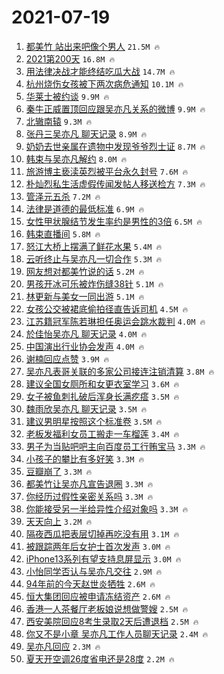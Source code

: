 # 2021-07-19

1. [都美竹 站出来吧像个男人](https://s.weibo.com/weibo?q=%E9%83%BD%E7%BE%8E%E7%AB%B9%20%E7%AB%99%E5%87%BA%E6%9D%A5%E5%90%A7%E5%83%8F%E4%B8%AA%E7%94%B7%E4%BA%BA&Refer=top) `21.5M 🔥`
1. [2021第200天](https://s.weibo.com/weibo?q=%232021%E7%AC%AC200%E5%A4%A9%23&Refer=top) `16.8M 🔥`
1. [用法律决战才能终结吃瓜大战](https://s.weibo.com/weibo?q=%23%E7%94%A8%E6%B3%95%E5%BE%8B%E5%86%B3%E6%88%98%E6%89%8D%E8%83%BD%E7%BB%88%E7%BB%93%E5%90%83%E7%93%9C%E5%A4%A7%E6%88%98%23&Refer=top) `14.7M 🔥`
1. [杭州烧伤女孩被下两次病危通知](https://s.weibo.com/weibo?q=%23%E6%9D%AD%E5%B7%9E%E7%83%A7%E4%BC%A4%E5%A5%B3%E5%AD%A9%E8%A2%AB%E4%B8%8B%E4%B8%A4%E6%AC%A1%E7%97%85%E5%8D%B1%E9%80%9A%E7%9F%A5%23&Refer=top) `10.1M 🔥`
1. [华莱士被约谈](https://s.weibo.com/weibo?q=%23%E5%8D%8E%E8%8E%B1%E5%A3%AB%E8%A2%AB%E7%BA%A6%E8%B0%88%23&Refer=top) `9.9M 🔥`
1. [秦牛正威置顶回应跟吴亦凡关系的微博](https://s.weibo.com/weibo?q=%E7%A7%A6%E7%89%9B%E6%AD%A3%E5%A8%81%E7%BD%AE%E9%A1%B6%E5%9B%9E%E5%BA%94%E8%B7%9F%E5%90%B4%E4%BA%A6%E5%87%A1%E5%85%B3%E7%B3%BB%E7%9A%84%E5%BE%AE%E5%8D%9A&Refer=top) `9.9M 🔥`
1. [北辙南辕](https://s.weibo.com/weibo?q=%E5%8C%97%E8%BE%99%E5%8D%97%E8%BE%95&Refer=top) `9.3M 🔥`
1. [张丹三吴亦凡 聊天记录](https://s.weibo.com/weibo?q=%E5%BC%A0%E4%B8%B9%E4%B8%89%E5%90%B4%E4%BA%A6%E5%87%A1%20%E8%81%8A%E5%A4%A9%E8%AE%B0%E5%BD%95&Refer=top) `8.9M 🔥`
1. [奶奶去世亲属在遗物中发现爷爷烈士证](https://s.weibo.com/weibo?q=%23%E5%A5%B6%E5%A5%B6%E5%8E%BB%E4%B8%96%E4%BA%B2%E5%B1%9E%E5%9C%A8%E9%81%97%E7%89%A9%E4%B8%AD%E5%8F%91%E7%8E%B0%E7%88%B7%E7%88%B7%E7%83%88%E5%A3%AB%E8%AF%81%23&Refer=top) `8.7M 🔥`
1. [韩束与吴亦凡解约](https://s.weibo.com/weibo?q=%23%E9%9F%A9%E6%9D%9F%E4%B8%8E%E5%90%B4%E4%BA%A6%E5%87%A1%E8%A7%A3%E7%BA%A6%23&Refer=top) `8.0M 🔥`
1. [旅游博主亵渎英烈被平台永久封号](https://s.weibo.com/weibo?q=%23%E6%97%85%E6%B8%B8%E5%8D%9A%E4%B8%BB%E4%BA%B5%E6%B8%8E%E8%8B%B1%E7%83%88%E8%A2%AB%E5%B9%B3%E5%8F%B0%E6%B0%B8%E4%B9%85%E5%B0%81%E5%8F%B7%23&Refer=top) `7.6M 🔥`
1. [朴灿烈私生活虚假传闻发帖人移送检方](https://s.weibo.com/weibo?q=%23%E6%9C%B4%E7%81%BF%E7%83%88%E7%A7%81%E7%94%9F%E6%B4%BB%E8%99%9A%E5%81%87%E4%BC%A0%E9%97%BB%E5%8F%91%E5%B8%96%E4%BA%BA%E7%A7%BB%E9%80%81%E6%A3%80%E6%96%B9%23&Refer=top) `7.3M 🔥`
1. [管泽元五杀](https://s.weibo.com/weibo?q=%23%E7%AE%A1%E6%B3%BD%E5%85%83%E4%BA%94%E6%9D%80%23&Refer=top) `7.2M 🔥`
1. [法律是道德的最低标准](https://s.weibo.com/weibo?q=%23%E6%B3%95%E5%BE%8B%E6%98%AF%E9%81%93%E5%BE%B7%E7%9A%84%E6%9C%80%E4%BD%8E%E6%A0%87%E5%87%86%23&Refer=top) `6.9M 🔥`
1. [女性甲状腺结节发生率约是男性的3倍](https://s.weibo.com/weibo?q=%23%E5%A5%B3%E6%80%A7%E7%94%B2%E7%8A%B6%E8%85%BA%E7%BB%93%E8%8A%82%E5%8F%91%E7%94%9F%E7%8E%87%E7%BA%A6%E6%98%AF%E7%94%B7%E6%80%A7%E7%9A%843%E5%80%8D%23&Refer=top) `6.5M 🔥`
1. [韩束直播间](https://s.weibo.com/weibo?q=%E9%9F%A9%E6%9D%9F%E7%9B%B4%E6%92%AD%E9%97%B4&Refer=top) `5.8M 🔥`
1. [怒江大桥上摆满了鲜花水果](https://s.weibo.com/weibo?q=%23%E6%80%92%E6%B1%9F%E5%A4%A7%E6%A1%A5%E4%B8%8A%E6%91%86%E6%BB%A1%E4%BA%86%E9%B2%9C%E8%8A%B1%E6%B0%B4%E6%9E%9C%23&Refer=top) `5.4M 🔥`
1. [云听终止与吴亦凡一切合作](https://s.weibo.com/weibo?q=%23%E4%BA%91%E5%90%AC%E7%BB%88%E6%AD%A2%E4%B8%8E%E5%90%B4%E4%BA%A6%E5%87%A1%E4%B8%80%E5%88%87%E5%90%88%E4%BD%9C%23&Refer=top) `5.3M 🔥`
1. [网友想对都美竹说的话](https://s.weibo.com/weibo?q=%23%E7%BD%91%E5%8F%8B%E6%83%B3%E5%AF%B9%E9%83%BD%E7%BE%8E%E7%AB%B9%E8%AF%B4%E7%9A%84%E8%AF%9D%23&Refer=top) `5.2M 🔥`
1. [男孩开冰可乐被炸伤缝38针](https://s.weibo.com/weibo?q=%23%E7%94%B7%E5%AD%A9%E5%BC%80%E5%86%B0%E5%8F%AF%E4%B9%90%E8%A2%AB%E7%82%B8%E4%BC%A4%E7%BC%9D38%E9%92%88%23&Refer=top) `5.1M 🔥`
1. [林更新与美女一同出游](https://s.weibo.com/weibo?q=%23%E6%9E%97%E6%9B%B4%E6%96%B0%E4%B8%8E%E7%BE%8E%E5%A5%B3%E4%B8%80%E5%90%8C%E5%87%BA%E6%B8%B8%23&Refer=top) `5.1M 🔥`
1. [女孩公交被裙底偷拍径直告诉司机](https://s.weibo.com/weibo?q=%23%E5%A5%B3%E5%AD%A9%E5%85%AC%E4%BA%A4%E8%A2%AB%E8%A3%99%E5%BA%95%E5%81%B7%E6%8B%8D%E5%BE%84%E7%9B%B4%E5%91%8A%E8%AF%89%E5%8F%B8%E6%9C%BA%23&Refer=top) `4.5M 🔥`
1. [江苏籍冠军陈若琳担任奥运会跳水裁判](https://s.weibo.com/weibo?q=%23%E6%B1%9F%E8%8B%8F%E7%B1%8D%E5%86%A0%E5%86%9B%E9%99%88%E8%8B%A5%E7%90%B3%E6%8B%85%E4%BB%BB%E5%A5%A5%E8%BF%90%E4%BC%9A%E8%B7%B3%E6%B0%B4%E8%A3%81%E5%88%A4%23&Refer=top) `4.0M 🔥`
1. [於佳怡吴亦凡 聊天记录](https://s.weibo.com/weibo?q=%E6%96%BC%E4%BD%B3%E6%80%A1%E5%90%B4%E4%BA%A6%E5%87%A1%20%E8%81%8A%E5%A4%A9%E8%AE%B0%E5%BD%95&Refer=top) `4.0M 🔥`
1. [中国演出行业协会发声](https://s.weibo.com/weibo?q=%23%E4%B8%AD%E5%9B%BD%E6%BC%94%E5%87%BA%E8%A1%8C%E4%B8%9A%E5%8D%8F%E4%BC%9A%E5%8F%91%E5%A3%B0%23&Refer=top) `4.0M 🔥`
1. [谢楠回应点赞](https://s.weibo.com/weibo?q=%E8%B0%A2%E6%A5%A0%E5%9B%9E%E5%BA%94%E7%82%B9%E8%B5%9E&Refer=top) `3.9M 🔥`
1. [吴亦凡表哥关联的多家公司接连注销清算](https://s.weibo.com/weibo?q=%23%E5%90%B4%E4%BA%A6%E5%87%A1%E8%A1%A8%E5%93%A5%E5%85%B3%E8%81%94%E7%9A%84%E5%A4%9A%E5%AE%B6%E5%85%AC%E5%8F%B8%E6%8E%A5%E8%BF%9E%E6%B3%A8%E9%94%80%E6%B8%85%E7%AE%97%23&Refer=top) `3.8M 🔥`
1. [建议全国女厕所和女更衣室学习](https://s.weibo.com/weibo?q=%23%E5%BB%BA%E8%AE%AE%E5%85%A8%E5%9B%BD%E5%A5%B3%E5%8E%95%E6%89%80%E5%92%8C%E5%A5%B3%E6%9B%B4%E8%A1%A3%E5%AE%A4%E5%AD%A6%E4%B9%A0%23&Refer=top) `3.6M 🔥`
1. [女子被鱼刺扎破后浑身长满疙瘩](https://s.weibo.com/weibo?q=%23%E5%A5%B3%E5%AD%90%E8%A2%AB%E9%B1%BC%E5%88%BA%E6%89%8E%E7%A0%B4%E5%90%8E%E6%B5%91%E8%BA%AB%E9%95%BF%E6%BB%A1%E7%96%99%E7%98%A9%23&Refer=top) `3.5M 🔥`
1. [魏雨欣吴亦凡 聊天记录](https://s.weibo.com/weibo?q=%E9%AD%8F%E9%9B%A8%E6%AC%A3%E5%90%B4%E4%BA%A6%E5%87%A1%20%E8%81%8A%E5%A4%A9%E8%AE%B0%E5%BD%95&Refer=top) `3.5M 🔥`
1. [建议男明星按照这个标准卷](https://s.weibo.com/weibo?q=%23%E5%BB%BA%E8%AE%AE%E7%94%B7%E6%98%8E%E6%98%9F%E6%8C%89%E7%85%A7%E8%BF%99%E4%B8%AA%E6%A0%87%E5%87%86%E5%8D%B7%23&Refer=top) `3.5M 🔥`
1. [老板发福利女员工搬走一车榴莲](https://s.weibo.com/weibo?q=%23%E8%80%81%E6%9D%BF%E5%8F%91%E7%A6%8F%E5%88%A9%E5%A5%B3%E5%91%98%E5%B7%A5%E6%90%AC%E8%B5%B0%E4%B8%80%E8%BD%A6%E6%A6%B4%E8%8E%B2%23&Refer=top) `3.4M 🔥`
1. [男子为当贴吧吧主向百度员工行贿宝马](https://s.weibo.com/weibo?q=%23%E7%94%B7%E5%AD%90%E4%B8%BA%E5%BD%93%E8%B4%B4%E5%90%A7%E5%90%A7%E4%B8%BB%E5%90%91%E7%99%BE%E5%BA%A6%E5%91%98%E5%B7%A5%E8%A1%8C%E8%B4%BF%E5%AE%9D%E9%A9%AC%23&Refer=top) `3.3M 🔥`
1. [小孩子的攀比有多好笑](https://s.weibo.com/weibo?q=%23%E5%B0%8F%E5%AD%A9%E5%AD%90%E7%9A%84%E6%94%80%E6%AF%94%E6%9C%89%E5%A4%9A%E5%A5%BD%E7%AC%91%23&Refer=top) `3.3M 🔥`
1. [豆瓣崩了](https://s.weibo.com/weibo?q=%23%E8%B1%86%E7%93%A3%E5%B4%A9%E4%BA%86%23&Refer=top) `3.3M 🔥`
1. [都美竹让吴亦凡宣告退圈](https://s.weibo.com/weibo?q=%23%E9%83%BD%E7%BE%8E%E7%AB%B9%E8%AE%A9%E5%90%B4%E4%BA%A6%E5%87%A1%E5%AE%A3%E5%91%8A%E9%80%80%E5%9C%88%23&Refer=top) `3.3M 🔥`
1. [你经历过假性亲密关系吗](https://s.weibo.com/weibo?q=%23%E4%BD%A0%E7%BB%8F%E5%8E%86%E8%BF%87%E5%81%87%E6%80%A7%E4%BA%B2%E5%AF%86%E5%85%B3%E7%B3%BB%E5%90%97%23&Refer=top) `3.3M 🔥`
1. [你能接受另一半给异性介绍对象吗](https://s.weibo.com/weibo?q=%23%E4%BD%A0%E8%83%BD%E6%8E%A5%E5%8F%97%E5%8F%A6%E4%B8%80%E5%8D%8A%E7%BB%99%E5%BC%82%E6%80%A7%E4%BB%8B%E7%BB%8D%E5%AF%B9%E8%B1%A1%E5%90%97%23&Refer=top) `3.3M 🔥`
1. [天天向上](https://s.weibo.com/weibo?q=%E5%A4%A9%E5%A4%A9%E5%90%91%E4%B8%8A&Refer=top) `3.2M 🔥`
1. [隔夜西瓜把表层切掉再吃没有用](https://s.weibo.com/weibo?q=%23%E9%9A%94%E5%A4%9C%E8%A5%BF%E7%93%9C%E6%8A%8A%E8%A1%A8%E5%B1%82%E5%88%87%E6%8E%89%E5%86%8D%E5%90%83%E6%B2%A1%E6%9C%89%E7%94%A8%23&Refer=top) `3.1M 🔥`
1. [被跟踪两年后女护士首次发声](https://s.weibo.com/weibo?q=%23%E8%A2%AB%E8%B7%9F%E8%B8%AA%E4%B8%A4%E5%B9%B4%E5%90%8E%E5%A5%B3%E6%8A%A4%E5%A3%AB%E9%A6%96%E6%AC%A1%E5%8F%91%E5%A3%B0%23&Refer=top) `3.0M 🔥`
1. [iPhone13系列有望支持息屏显示](https://s.weibo.com/weibo?q=%23iPhone13%E7%B3%BB%E5%88%97%E6%9C%89%E6%9C%9B%E6%94%AF%E6%8C%81%E6%81%AF%E5%B1%8F%E6%98%BE%E7%A4%BA%23&Refer=top) `3.0M 🔥`
1. [小怡同学否认与吴亦凡交往](https://s.weibo.com/weibo?q=%23%E5%B0%8F%E6%80%A1%E5%90%8C%E5%AD%A6%E5%90%A6%E8%AE%A4%E4%B8%8E%E5%90%B4%E4%BA%A6%E5%87%A1%E4%BA%A4%E5%BE%80%23&Refer=top) `2.9M 🔥`
1. [94年前的今天赵世炎牺牲](https://s.weibo.com/weibo?q=%2394%E5%B9%B4%E5%89%8D%E7%9A%84%E4%BB%8A%E5%A4%A9%E8%B5%B5%E4%B8%96%E7%82%8E%E7%89%BA%E7%89%B2%23&Refer=top) `2.6M 🔥`
1. [恒大集团回应被申请冻结资产](https://s.weibo.com/weibo?q=%23%E6%81%92%E5%A4%A7%E9%9B%86%E5%9B%A2%E5%9B%9E%E5%BA%94%E8%A2%AB%E7%94%B3%E8%AF%B7%E5%86%BB%E7%BB%93%E8%B5%84%E4%BA%A7%23&Refer=top) `2.6M 🔥`
1. [香港一人茶餐厅老板娘说想做警嫂](https://s.weibo.com/weibo?q=%23%E9%A6%99%E6%B8%AF%E4%B8%80%E4%BA%BA%E8%8C%B6%E9%A4%90%E5%8E%85%E8%80%81%E6%9D%BF%E5%A8%98%E8%AF%B4%E6%83%B3%E5%81%9A%E8%AD%A6%E5%AB%82%23&Refer=top) `2.5M 🔥`
1. [西安美院回应8考生录取2天后遭退档](https://s.weibo.com/weibo?q=%23%E8%A5%BF%E5%AE%89%E7%BE%8E%E9%99%A2%E5%9B%9E%E5%BA%948%E8%80%83%E7%94%9F%E5%BD%95%E5%8F%962%E5%A4%A9%E5%90%8E%E9%81%AD%E9%80%80%E6%A1%A3%23&Refer=top) `2.5M 🔥`
1. [你又不是小章 吴亦凡工作人员聊天记录](https://s.weibo.com/weibo?q=%E4%BD%A0%E5%8F%88%E4%B8%8D%E6%98%AF%E5%B0%8F%E7%AB%A0%20%E5%90%B4%E4%BA%A6%E5%87%A1%E5%B7%A5%E4%BD%9C%E4%BA%BA%E5%91%98%E8%81%8A%E5%A4%A9%E8%AE%B0%E5%BD%95&Refer=top) `2.4M 🔥`
1. [吴亦凡回应](https://s.weibo.com/weibo?q=%23%E5%90%B4%E4%BA%A6%E5%87%A1%E5%9B%9E%E5%BA%94%23&Refer=top) `2.3M 🔥`
1. [夏天开空调26度省电还是28度](https://s.weibo.com/weibo?q=%23%E5%A4%8F%E5%A4%A9%E5%BC%80%E7%A9%BA%E8%B0%8326%E5%BA%A6%E7%9C%81%E7%94%B5%E8%BF%98%E6%98%AF28%E5%BA%A6%23&Refer=top) `2.2M 🔥`

